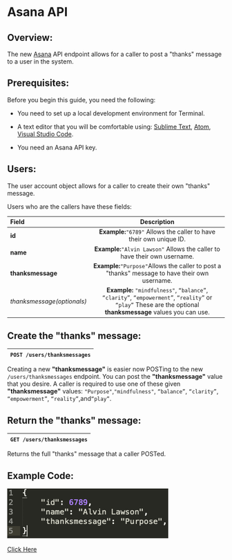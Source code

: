 # Asana API 

## Overview:

The new [Asana] API endpoint allows for a caller to post a "thanks" message to a user in the system.

## Prerequisites:

Before you begin this guide, you need the following:

* You need to set up a local development environment for Terminal.

* A text editor that you will be comfortable using: [Sublime Text], [Atom], [Visual Studio Code]. 

* You need an Asana API key.

## Users:

The user account object allows for a caller to create their own "thanks" message.

Users who are the callers have these fields:

| Field         |                               Description                              |
|:---------------|:----------------------------------------------------------------------:|
| **id**            |  **Example:**`"6789"` Allows the caller to have their own unique ID.      |
| **name**        |  **Example:**`"Alvin Lawson"` Allows the caller to have their own username. |
| **thanksmessage** |  **Example:**`"Purpose"`Allows the caller to post a "thanks" message to have their own username.|
| *thanksmessage(optionals)*| **Example:** `"mindfulness"`, `“balance”`, `“clarity”`, `“empowerment”`, `“reality”` or `“play”` These are the optional **thanksmessage** values you can use.|

## Create the "thanks" message:

|`POST /users/thanksmessages`|
|---------------|

Creating a new **"thanksmessage"** is easier now POSTing to the new `/users/thanksmessages` endpoint. You can post the **"thanksmessage"** value that you desire. A caller is required to use one of these given **"thanksmessage"** values: `"Purpose"`,`"mindfulness"`, `“balance”`, `“clarity”`, `“empowerment”`, `“reality”`,and`“play”`.

## Return the "thanks" message:

|`GET /users/thanksmessages`|
|---------------|

Returns the full "thanks" message that a caller POSTed.

## Example Code:

![image of thanksmessage](https://raw.githubusercontent.com/al11588/AsanaDeveloperAdvocateAssignment/master/Screen%20Shot%202018-09-29%20at%209.30.35%20PM.png?token=AFM1uFCvsZVWMth0Ra6rBHewCy3aMNC2ks5buWKawA%3D%3D)

[Click Here]

[Asana]:https://asana.com/developers/api-reference/users
[Sublime Text]:https://www.sublimetext.com/
[Atom]:https://atom.io/
[Visual Studio Code]:https://code.visualstudio.com/
[Click Here]:https://github.com/al11588/AsanaDeveloperAdvocateAssignment/blob/master/thanksmessagecode.json
